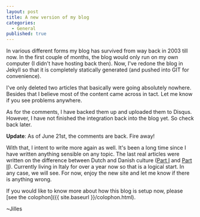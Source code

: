 ```yaml
---
layout: post
title: A new version of my blog
categories: 
  - General
published: true
---
```


In various different forms my blog has survived from way back in 2003 till now.
In the first couple of months, the blog would only run on my own computer (I
didn't have hosting back then). Now, I've redone the blog in Jekyll so that it
is completely statically generated (and pushed into GIT for convenience).

I've only deleted two articles that basically were going absolutely nowhere.
Besides that I believe most of the content came across in tact. Let me know
if you see problems anywhere.

As for the comments, I have backed them up and uploaded them to Disqus.
However, I have not finished the integration back into the blog yet. So check
back later.

**Update**: As of June 21st, the comments are back. Fire away!

With that, I intent to write more again as well. It's been a long time since I
have written anything sensible on any topic. The last real articles were
written on the difference between Dutch and Danish culture ([Part
I]({{site.baseurl}}/perma/2008/12/20/denmark-compared-to-the-netherlands/) and
[Part
II]({{site.baseurl}}/perma/2009/04/11/denmark-versus-netherlands-part-ii/)).
Currently living in Italy for over a year now so that is a logical start. In
any case, we will see. For now, enjoy the new site and let me know if there is
anything wrong.

If you would like to know more about how this blog is setup now, please [see
the colophon]({{ site.baseurl }}/colophon.html).

~Jilles
